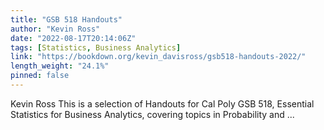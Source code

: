 ```yaml
---
title: "GSB 518 Handouts"
author: "Kevin Ross"
date: "2022-08-17T20:14:06Z"
tags: [Statistics, Business Analytics]
link: "https://bookdown.org/kevin_davisross/gsb518-handouts-2022/"
length_weight: "24.1%"
pinned: false
---
```


Kevin Ross This is a selection of Handouts for Cal Poly GSB 518, Essential Statistics for Business Analytics, covering topics in Probability and ...
